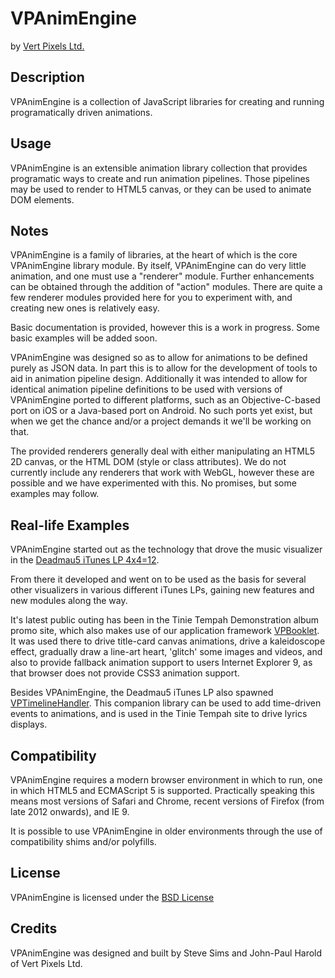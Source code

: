 # VPAnimEngine
by [Vert Pixels Ltd.](http://vertpixels.com)

## Description

VPAnimEngine is a collection of JavaScript libraries for creating and running programatically driven animations.

## Usage

VPAnimEngine is an extensible animation library collection that provides programatic ways to create and run animation pipelines. Those pipelines may be used to render to HTML5 canvas, or they can be used to animate DOM elements.

## Notes

VPAnimEngine is a family of libraries, at the heart of which is the core VPAnimEngine library module. By itself, VPAnimEngine can do very little animation, and one must use a "renderer" module. Further enhancements can be obtained through the addition of "action" modules. There are quite a few renderer modules provided here for you to experiment with, and creating new ones is relatively easy.

Basic documentation is provided, however this is a work in progress. Some basic examples will be added soon.

VPAnimEngine was designed so as to allow for animations to be defined purely as JSON data. In part this is to allow for the development of tools to aid in animation pipeline design. Additionally it was intended to allow for identical animation pipeline definitions to be used with versions of VPAnimEngine ported to different platforms, such as an Objective-C-based port on iOS or a Java-based port on Android. No such ports yet exist, but when we get the chance and/or a project demands it we'll be working on that.

The provided renderers generally deal with either manipulating an HTML5 2D canvas, or the HTML DOM (style or class attributes). We do not currently include any renderers that work with WebGL, however these are possible and we have experimented with this. No promises, but some examples may follow.

## Real-life Examples

VPAnimEngine started out as the technology that drove the music visualizer in the [Deadmau5 iTunes LP 4x4=12](https://itunes.apple.com/us/album/4x4-12-deluxe-version/id406919167).

From there it developed and went on to be used as the basis for several other visualizers in various different iTunes LPs, gaining new features and new modules along the way.

It's latest public outing has been in the Tinie Tempah Demonstration album promo site, which also makes use of our application framework [VPBooklet](https://github.com/stevesims/vpbooklet). It was used there to drive title-card canvas animations, drive a kaleidoscope effect, gradually draw a line-art heart, 'glitch' some images and videos, and also to provide fallback animation support to users Internet Explorer 9, as that browser does not provide CSS3 animation support.

Besides VPAnimEngine, the Deadmau5 iTunes LP also spawned [VPTimelineHandler](https://github.com/stevesims/vptimelinehandler). This companion library can be used to add time-driven events to animations, and is used in the Tinie Tempah site to drive lyrics displays.

## Compatibility

VPAnimEngine requires a modern browser environment in which to run, one in which HTML5 and ECMAScript 5 is supported. Practically speaking this means most versions of Safari and Chrome, recent versions of Firefox (from late 2012 onwards), and IE 9.

It is possible to use VPAnimEngine in older environments through the use of compatibility shims and/or polyfills.

## License

VPAnimEngine is licensed under the [BSD License](http://opensource.org/licenses/BSD-2-Clause)

## Credits

VPAnimEngine was designed and built by Steve Sims and John-Paul Harold of Vert Pixels Ltd.
